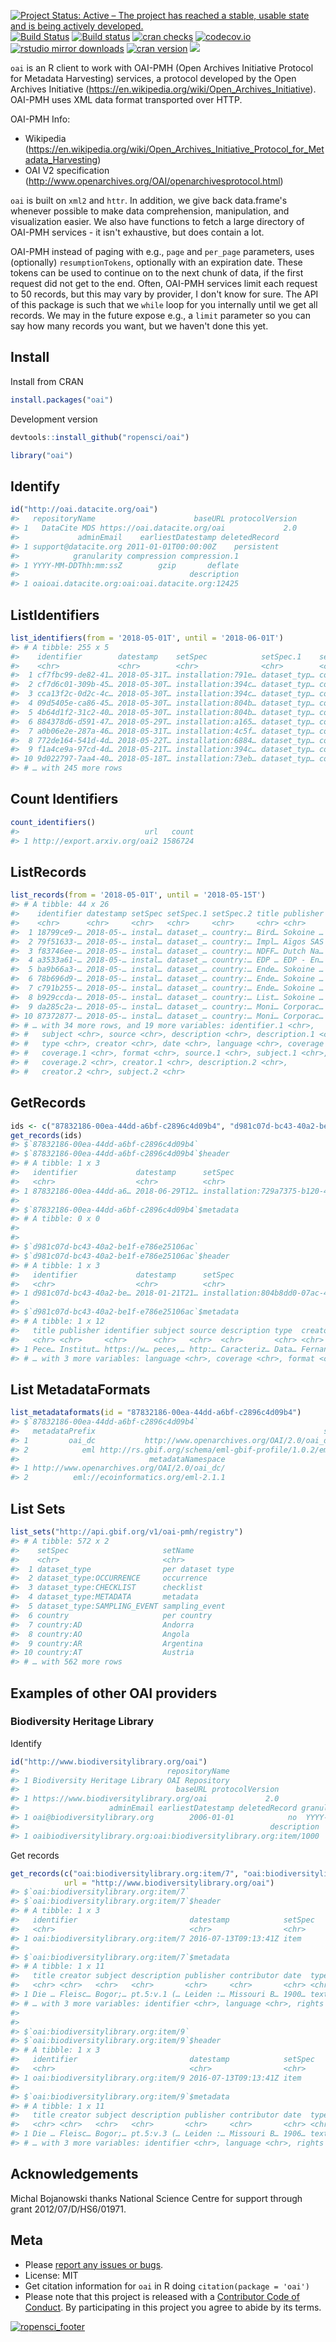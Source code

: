 

[![Project Status: Active – The project has reached a stable, usable state and is being actively developed.](http://www.repostatus.org/badges/latest/active.svg)](http://www.repostatus.org/#active)
[![Build Status](https://travis-ci.org/ropensci/oai.svg?branch=master)](https://travis-ci.org/ropensci/oai)
[![Build status](https://ci.appveyor.com/api/projects/status/h5qu574ky0rk3xxv?svg=true)](https://ci.appveyor.com/project/sckott/oai)
[![cran checks](https://cranchecks.info/badges/worst/oai)](https://cranchecks.info/pkgs/oai)
[![codecov.io](http://codecov.io/github/ropensci/oai/coverage.svg?branch=master)](http://codecov.io/github/ropensci/oai?branch=master)
[![rstudio mirror downloads](http://cranlogs.r-pkg.org/badges/oai?color=2ED968)](https://github.com/metacran/cranlogs.app)
[![cran version](http://www.r-pkg.org/badges/version/oai)](https://cran.r-project.org/package=oai)
[![](https://badges.ropensci.org/19_status.svg)](https://github.com/ropensci/onboarding/issues/19)

`oai` is an R client to work with OAI-PMH (Open Archives Initiative Protocol for Metadata Harvesting) services, a protocol developed by the Open Archives Initiative (https://en.wikipedia.org/wiki/Open_Archives_Initiative). OAI-PMH uses XML data format transported over HTTP.

OAI-PMH Info:

* Wikipedia (https://en.wikipedia.org/wiki/Open_Archives_Initiative_Protocol_for_Metadata_Harvesting)
* OAI V2 specification (http://www.openarchives.org/OAI/openarchivesprotocol.html)

`oai` is built on `xml2` and `httr`. In addition, we give back data.frame's whenever possible to make data comprehension, manipulation, and visualization easier. We also have functions to fetch a large directory of OAI-PMH services - it isn't exhaustive, but does contain a lot.

OAI-PMH instead of paging with e.g., `page` and `per_page` parameters, uses (optionally) `resumptionTokens`, optionally with an expiration date. These tokens can be used to continue on to the next chunk of data, if the first request did not get to the end. Often, OAI-PMH services limit each request to 50 records, but this may vary by provider, I don't know for sure. The API of this package is such that we `while` loop for you internally until we get all records. We may in the future expose e.g., a `limit` parameter so you can say how many records you want, but we haven't done this yet.

## Install

Install from CRAN


```r
install.packages("oai")
```

Development version


```r
devtools::install_github("ropensci/oai")
```


```r
library("oai")
```

## Identify


```r
id("http://oai.datacite.org/oai")
#>   repositoryName                      baseURL protocolVersion
#> 1   DataCite MDS https://oai.datacite.org/oai             2.0
#>             adminEmail    earliestDatestamp deletedRecord
#> 1 support@datacite.org 2011-01-01T00:00:00Z    persistent
#>            granularity compression compression.1
#> 1 YYYY-MM-DDThh:mm:ssZ        gzip       deflate
#>                                      description
#> 1 oaioai.datacite.org:oai:oai.datacite.org:12425
```

## ListIdentifiers


```r
list_identifiers(from = '2018-05-01T', until = '2018-06-01T')
#> # A tibble: 255 x 5
#>    identifier        datestamp    setSpec            setSpec.1    setSpec.2
#>    <chr>             <chr>        <chr>              <chr>        <chr>
#>  1 cf7fbc99-de82-41… 2018-05-31T… installation:791e… dataset_typ… country:…
#>  2 cf7d6c01-309b-45… 2018-05-30T… installation:394c… dataset_typ… country:…
#>  3 cca13f2c-0d2c-4c… 2018-05-30T… installation:394c… dataset_typ… country:…
#>  4 09d5405e-ca86-45… 2018-05-30T… installation:804b… dataset_typ… country:…
#>  5 4b64d1f2-31c2-40… 2018-05-30T… installation:804b… dataset_typ… country:…
#>  6 884378d6-d591-47… 2018-05-29T… installation:a165… dataset_typ… country:…
#>  7 a0b06e2e-287a-46… 2018-05-31T… installation:4c5f… dataset_typ… country:…
#>  8 772de164-541d-4d… 2018-05-22T… installation:6884… dataset_typ… country:…
#>  9 f1a4ce9a-97cd-4d… 2018-05-21T… installation:394c… dataset_typ… country:…
#> 10 9d022797-7aa4-40… 2018-05-18T… installation:73eb… dataset_typ… country:…
#> # … with 245 more rows
```

## Count Identifiers


```r
count_identifiers()
#>                            url   count
#> 1 http://export.arxiv.org/oai2 1586724
```

## ListRecords


```r
list_records(from = '2018-05-01T', until = '2018-05-15T')
#> # A tibble: 44 x 26
#>    identifier datestamp setSpec setSpec.1 setSpec.2 title publisher
#>    <chr>      <chr>     <chr>   <chr>     <chr>     <chr> <chr>
#>  1 18799ce9-… 2018-05-… instal… dataset_… country:… Bird… Sokoine …
#>  2 79f51633-… 2018-05-… instal… dataset_… country:… Impl… Aïgos SAS
#>  3 f83746ee-… 2018-05-… instal… dataset_… country:… NDFF… Dutch Na…
#>  4 a3533a61-… 2018-05-… instal… dataset_… country:… EDP … EDP - En…
#>  5 ba9b66a3-… 2018-05-… instal… dataset_… country:… Ende… Sokoine …
#>  6 78b696d9-… 2018-05-… instal… dataset_… country:… Ende… Sokoine …
#>  7 c791b255-… 2018-05-… instal… dataset_… country:… Ende… Sokoine …
#>  8 b929ccda-… 2018-05-… instal… dataset_… country:… List… Sokoine …
#>  9 da285c2a-… 2018-05-… instal… dataset_… country:… Moni… Corporac…
#> 10 87372877-… 2018-05-… instal… dataset_… country:… Moni… Corporac…
#> # … with 34 more rows, and 19 more variables: identifier.1 <chr>,
#> #   subject <chr>, source <chr>, description <chr>, description.1 <chr>,
#> #   type <chr>, creator <chr>, date <chr>, language <chr>, coverage <chr>,
#> #   coverage.1 <chr>, format <chr>, source.1 <chr>, subject.1 <chr>,
#> #   coverage.2 <chr>, creator.1 <chr>, description.2 <chr>,
#> #   creator.2 <chr>, subject.2 <chr>
```

## GetRecords


```r
ids <- c("87832186-00ea-44dd-a6bf-c2896c4d09b4", "d981c07d-bc43-40a2-be1f-e786e25106ac")
get_records(ids)
#> $`87832186-00ea-44dd-a6bf-c2896c4d09b4`
#> $`87832186-00ea-44dd-a6bf-c2896c4d09b4`$header
#> # A tibble: 1 x 3
#>   identifier             datestamp      setSpec
#>   <chr>                  <chr>          <chr>
#> 1 87832186-00ea-44dd-a6… 2018-06-29T12… installation:729a7375-b120-4e4f-bb…
#>
#> $`87832186-00ea-44dd-a6bf-c2896c4d09b4`$metadata
#> # A tibble: 0 x 0
#>
#>
#> $`d981c07d-bc43-40a2-be1f-e786e25106ac`
#> $`d981c07d-bc43-40a2-be1f-e786e25106ac`$header
#> # A tibble: 1 x 3
#>   identifier             datestamp      setSpec
#>   <chr>                  <chr>          <chr>
#> 1 d981c07d-bc43-40a2-be… 2018-01-21T21… installation:804b8dd0-07ac-4a30-bf…
#>
#> $`d981c07d-bc43-40a2-be1f-e786e25106ac`$metadata
#> # A tibble: 1 x 12
#>   title publisher identifier subject source description type  creator date
#>   <chr> <chr>     <chr>      <chr>   <chr>  <chr>       <chr> <chr>   <chr>
#> 1 Pece… Institut… https://w… peces,… http:… Caracteriz… Data… Fernan… 2018…
#> # … with 3 more variables: language <chr>, coverage <chr>, format <chr>
```

## List MetadataFormats


```r
list_metadataformats(id = "87832186-00ea-44dd-a6bf-c2896c4d09b4")
#> $`87832186-00ea-44dd-a6bf-c2896c4d09b4`
#>   metadataPrefix                                                   schema
#> 1         oai_dc           http://www.openarchives.org/OAI/2.0/oai_dc.xsd
#> 2            eml http://rs.gbif.org/schema/eml-gbif-profile/1.0.2/eml.xsd
#>                             metadataNamespace
#> 1 http://www.openarchives.org/OAI/2.0/oai_dc/
#> 2          eml://ecoinformatics.org/eml-2.1.1
```

## List Sets


```r
list_sets("http://api.gbif.org/v1/oai-pmh/registry")
#> # A tibble: 572 x 2
#>    setSpec                     setName
#>    <chr>                       <chr>
#>  1 dataset_type                per dataset type
#>  2 dataset_type:OCCURRENCE     occurrence
#>  3 dataset_type:CHECKLIST      checklist
#>  4 dataset_type:METADATA       metadata
#>  5 dataset_type:SAMPLING_EVENT sampling_event
#>  6 country                     per country
#>  7 country:AD                  Andorra
#>  8 country:AO                  Angola
#>  9 country:AR                  Argentina
#> 10 country:AT                  Austria
#> # … with 562 more rows
```

## Examples of other OAI providers

### Biodiversity Heritage Library

Identify


```r
id("http://www.biodiversitylibrary.org/oai")
#>                                 repositoryName
#> 1 Biodiversity Heritage Library OAI Repository
#>                                   baseURL protocolVersion
#> 1 https://www.biodiversitylibrary.org/oai             2.0
#>                    adminEmail earliestDatestamp deletedRecord granularity
#> 1 oai@biodiversitylibrary.org        2006-01-01            no  YYYY-MM-DD
#>                                                        description
#> 1 oaibiodiversitylibrary.org:oai:biodiversitylibrary.org:item/1000
```

Get records


```r
get_records(c("oai:biodiversitylibrary.org:item/7", "oai:biodiversitylibrary.org:item/9"),
            url = "http://www.biodiversitylibrary.org/oai")
#> $`oai:biodiversitylibrary.org:item/7`
#> $`oai:biodiversitylibrary.org:item/7`$header
#> # A tibble: 1 x 3
#>   identifier                         datestamp            setSpec
#>   <chr>                              <chr>                <chr>
#> 1 oai:biodiversitylibrary.org:item/7 2016-07-13T09:13:41Z item
#>
#> $`oai:biodiversitylibrary.org:item/7`$metadata
#> # A tibble: 1 x 11
#>   title creator subject description publisher contributor date  type
#>   <chr> <chr>   <chr>   <chr>       <chr>     <chr>       <chr> <chr>
#> 1 Die … Fleisc… Bogor;… pt.5:v.1 (… Leiden :… Missouri B… 1900… text…
#> # … with 3 more variables: identifier <chr>, language <chr>, rights <chr>
#>
#>
#> $`oai:biodiversitylibrary.org:item/9`
#> $`oai:biodiversitylibrary.org:item/9`$header
#> # A tibble: 1 x 3
#>   identifier                         datestamp            setSpec
#>   <chr>                              <chr>                <chr>
#> 1 oai:biodiversitylibrary.org:item/9 2016-07-13T09:13:41Z item
#>
#> $`oai:biodiversitylibrary.org:item/9`$metadata
#> # A tibble: 1 x 11
#>   title creator subject description publisher contributor date  type
#>   <chr> <chr>   <chr>   <chr>       <chr>     <chr>       <chr> <chr>
#> 1 Die … Fleisc… Bogor;… pt.5:v.3 (… Leiden :… Missouri B… 1906… text…
#> # … with 3 more variables: identifier <chr>, language <chr>, rights <chr>
```


## Acknowledgements

Michal Bojanowski thanks National Science Centre for support through grant 2012/07/D/HS6/01971.


## Meta

* Please [report any issues or bugs](https://github.com/ropensci/oai/issues).
* License: MIT
* Get citation information for `oai` in R doing `citation(package = 'oai')`
* Please note that this project is released with a [Contributor Code of Conduct][coc].
By participating in this project you agree to abide by its terms.

[![ropensci_footer](http://ropensci.org/public_images/github_footer.png)](http://ropensci.org)

[coc]: https://github.com/ropensci/oai/blob/master/CODE_OF_CONDUCT.md
